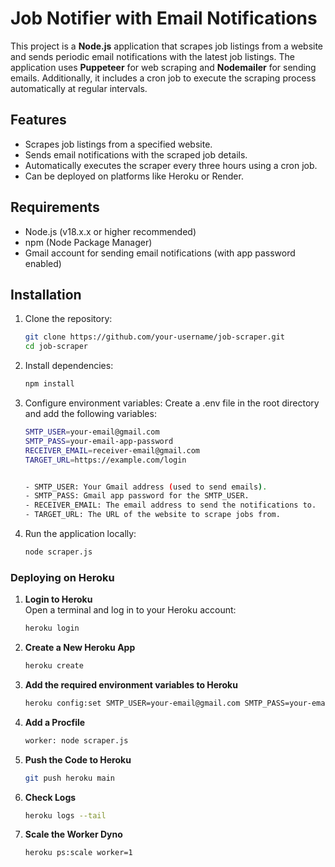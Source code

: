 # Job Notifier with Email Notifications

This project is a **Node.js** application that scrapes job listings from a website and sends periodic email notifications with the latest job listings. The application uses **Puppeteer** for web scraping and **Nodemailer** for sending emails. Additionally, it includes a cron job to execute the scraping process automatically at regular intervals.

## Features

- Scrapes job listings from a specified website.
- Sends email notifications with the scraped job details.
- Automatically executes the scraper every three hours using a cron job.
- Can be deployed on platforms like Heroku or Render.

## Requirements

- Node.js (v18.x.x or higher recommended)
- npm (Node Package Manager)
- Gmail account for sending email notifications (with app password enabled)

## Installation

1. Clone the repository:
   ```bash
   git clone https://github.com/your-username/job-scraper.git
   cd job-scraper

2. Install dependencies:
   ```bash
   npm install

3. Configure environment variables: Create a .env file in the root directory and add the following variables:
   ```bash
   SMTP_USER=your-email@gmail.com
   SMTP_PASS=your-email-app-password
   RECEIVER_EMAIL=receiver-email@gmail.com
   TARGET_URL=https://example.com/login


   - SMTP_USER: Your Gmail address (used to send emails).
   - SMTP_PASS: Gmail app password for the SMTP_USER.
   - RECEIVER_EMAIL: The email address to send the notifications to.
   - TARGET_URL: The URL of the website to scrape jobs from.   

4. Run the application locally:
   ```bash
   node scraper.js


### Deploying on Heroku

1. **Login to Heroku**  
   Open a terminal and log in to your Heroku account:
   ```bash
   heroku login

2. **Create a New Heroku App**
   ```bash
   heroku create

3. **Add the required environment variables to Heroku**
   ```bash
   heroku config:set SMTP_USER=your-email@gmail.com SMTP_PASS=your-email-app-password RECEIVER_EMAIL=receiver-email@gmail.com TARGET_URL=https://example.com/login

4. **Add a Procfile**
   ```bash
   worker: node scraper.js

5. **Push the Code to Heroku**
   ```bash
   git push heroku main

6. **Check Logs**
   ```bash
   heroku logs --tail

7. **Scale the Worker Dyno**
   ```bash
   heroku ps:scale worker=1






